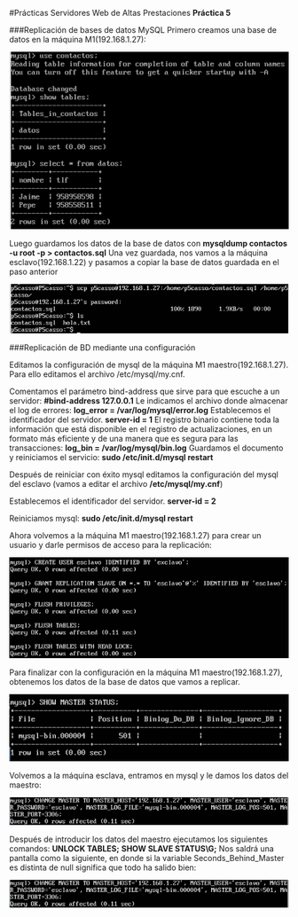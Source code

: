 #Prácticas Servidores Web de Altas Prestaciones
**Práctica 5**

###Replicación de bases de datos MySQL
Primero creamos una base de datos en la máquina M1(192.168.1.27):

![imagen](https://github.com/jimcase/swap15-16/blob/master/Practica5/images/image2.png)

Luego guardamos los datos de la base de datos con **mysqldump contactos -u root -p > contactos.sql**
Una vez guardada, nos vamos a la máquina esclavo(192.168.1.22) y pasamos a copiar la base de datos guardada en el paso anterior

![imagen](https://github.com/jimcase/swap15-16/blob/master/Practica5/images/image1.png)

###Replicación de BD mediante una configuración

Editamos la configuración de mysql de la máquina M1 maestro(192.168.1.27). Para ello
editamos el archivo /etc/mysql/my.cnf.

Comentamos el parámetro bind-address que sirve para que escuche a un servidor:
**#bind-address 127.0.0.1**
Le indicamos el archivo donde almacenar el log de errores:
**log_error = /var/log/mysql/error.log**
Establecemos el identificador del servidor.
**server-id = 1**
El registro binario contiene toda la información que está disponible en el registro de
actualizaciones, en un formato más eficiente y de una manera que es segura para las
transacciones:
**log_bin = /var/log/mysql/bin.log**
Guardamos el documento y reiniciamos el servicio:
**sudo /etc/init.d/mysql restart**

Después de reiniciar con éxito mysql editamos la configuración del mysql del esclavo (vamos a editar el archivo **/etc/mysql/my.cnf**)

Establecemos el identificador del servidor.
**server-id = 2**

Reiniciamos mysql:
**sudo /etc/init.d/mysql restart**

Ahora volvemos a la máquina M1 maestro(192.168.1.27) para crear un usuario y darle permisos de acceso para la replicación:

![imagen](https://github.com/jimcase/swap15-16/blob/master/Practica5/images/image3.png)

Para finalizar con la configuración en la máquina M1 maestro(192.168.1.27), obtenemos los datos de la base de datos que vamos a replicar.

![imagen](https://github.com/jimcase/swap15-16/blob/master/Practica5/images/image4.png)


Volvemos a la máquina esclava, entramos en mysql y le damos los datos del maestro:

![imagen](https://github.com/jimcase/swap15-16/blob/master/Practica5/images/image5.png)


Después de introducir los datos del maestro ejecutamos los siguientes comandos:
**UNLOCK TABLES;**
**SHOW SLAVE STATUS\G;**
Nos saldrá una pantalla como la siguiente, en donde si la variable Seconds_Behind_Master es distinta de null significa que todo ha salido bien:

![imagen](https://github.com/jimcase/swap15-16/blob/master/Practica5/images/image5.png)
